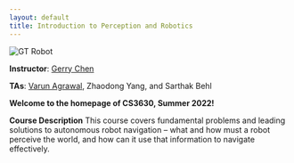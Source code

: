 ```yaml
---
layout: default
title: Introduction to Perception and Robotics
---
```

<img src="images/cover-image.png" alt="GT Robot" />

**Instructor**: [Gerry Chen](gerry-chen.com)

**TAs**: [Varun Agrawal](https://varunagrawal.github.io/), Zhaodong Yang, and Sarthak Behl

**Welcome to the homepage of CS3630, Summer 2022!**

**Course Description**
This course covers fundamental problems and leading solutions to autonomous robot navigation – what
and how must a robot perceive the world, and how can it use that information to navigate
effectively.